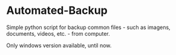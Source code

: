 # Automated-Backup

Simple python script for backup common files - such as imagens, documents, videos, etc. - from computer.

Only windows version available, until now.
